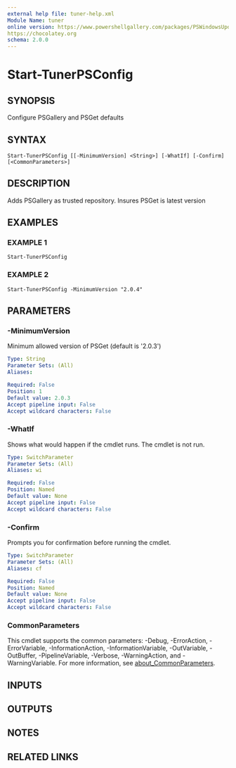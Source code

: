 ```yaml
---
external help file: tuner-help.xml
Module Name: tuner
online version: https://www.powershellgallery.com/packages/PSWindowsUpdate
https://chocolatey.org
schema: 2.0.0
---
```


# Start-TunerPSConfig

## SYNOPSIS
Configure PSGallery and PSGet defaults

## SYNTAX

```
Start-TunerPSConfig [[-MinimumVersion] <String>] [-WhatIf] [-Confirm] [<CommonParameters>]
```

## DESCRIPTION
Adds PSGallery as trusted repository.
Insures PSGet is latest version

## EXAMPLES

### EXAMPLE 1
```
Start-TunerPSConfig
```

### EXAMPLE 2
```
Start-TunerPSConfig -MinimumVersion "2.0.4"
```

## PARAMETERS

### -MinimumVersion
Minimum allowed version of PSGet (default is '2.0.3')

```yaml
Type: String
Parameter Sets: (All)
Aliases:

Required: False
Position: 1
Default value: 2.0.3
Accept pipeline input: False
Accept wildcard characters: False
```

### -WhatIf
Shows what would happen if the cmdlet runs.
The cmdlet is not run.

```yaml
Type: SwitchParameter
Parameter Sets: (All)
Aliases: wi

Required: False
Position: Named
Default value: None
Accept pipeline input: False
Accept wildcard characters: False
```

### -Confirm
Prompts you for confirmation before running the cmdlet.

```yaml
Type: SwitchParameter
Parameter Sets: (All)
Aliases: cf

Required: False
Position: Named
Default value: None
Accept pipeline input: False
Accept wildcard characters: False
```

### CommonParameters
This cmdlet supports the common parameters: -Debug, -ErrorAction, -ErrorVariable, -InformationAction, -InformationVariable, -OutVariable, -OutBuffer, -PipelineVariable, -Verbose, -WarningAction, and -WarningVariable. For more information, see [about_CommonParameters](http://go.microsoft.com/fwlink/?LinkID=113216).

## INPUTS

## OUTPUTS

## NOTES

## RELATED LINKS
